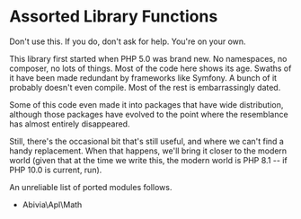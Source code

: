 # Assorted Library Functions

Don't use this. If you do, don't ask for help. You're on your own.

This library first started when PHP 5.0 was brand new. No namespaces, no composer, no lots of
things. Most of the code here shows its age. Swaths of it have been made redundant by frameworks
like Symfony. A bunch of it probably doesn't even compile. Most of the rest is embarrassingly dated.

Some of this code even made it into packages that have wide distribution, although those packages
have evolved to the point where the resemblance has almost entirely disappeared.

Still, there's the occasional bit that's still useful, and where we can't find a handy replacement.
When that happens, we'll bring it closer to the modern world (given that at the time we write this,
the modern world is PHP 8.1 -- if PHP 10.0 is current, run).

An unreliable list of ported modules follows.

* Abivia\Apl\Math
